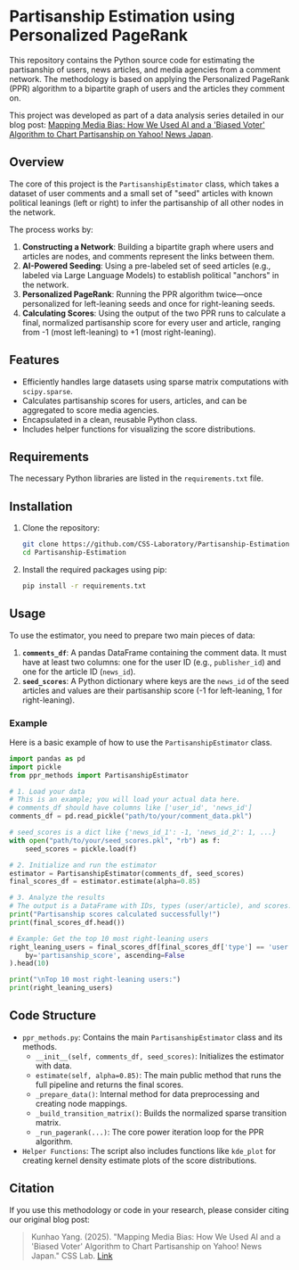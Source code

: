 # Partisanship Estimation using Personalized PageRank

This repository contains the Python source code for estimating the partisanship of users, news articles, and media agencies from a comment network. The methodology is based on applying the Personalized PageRank (PPR) algorithm to a bipartite graph of users and the articles they comment on.

This project was developed as part of a data analysis series detailed in our blog post: [Mapping Media Bias: How We Used AI and a 'Biased Voter' Algorithm to Chart Partisanship on Yahoo\! News Japan](https://www.google.com/search?q=https://www.patreon.com/posts/partisanship-how-133450983).

## Overview

The core of this project is the `PartisanshipEstimator` class, which takes a dataset of user comments and a small set of "seed" articles with known political leanings (left or right) to infer the partisanship of all other nodes in the network.

The process works by:

1.  **Constructing a Network**: Building a bipartite graph where users and articles are nodes, and comments represent the links between them.
2.  **AI-Powered Seeding**: Using a pre-labeled set of seed articles (e.g., labeled via Large Language Models) to establish political "anchors" in the network.
3.  **Personalized PageRank**: Running the PPR algorithm twice—once personalized for left-leaning seeds and once for right-leaning seeds.
4.  **Calculating Scores**: Using the output of the two PPR runs to calculate a final, normalized partisanship score for every user and article, ranging from -1 (most left-leaning) to +1 (most right-leaning).

## Features

  - Efficiently handles large datasets using sparse matrix computations with `scipy.sparse`.
  - Calculates partisanship scores for users, articles, and can be aggregated to score media agencies.
  - Encapsulated in a clean, reusable Python class.
  - Includes helper functions for visualizing the score distributions.

## Requirements

The necessary Python libraries are listed in the `requirements.txt` file.

## Installation

1.  Clone the repository:

    ```bash
    git clone https://github.com/CSS-Laboratory/Partisanship-Estimation.git
    cd Partisanship-Estimation
    ```

2.  Install the required packages using pip:

    ```bash
    pip install -r requirements.txt
    ```

## Usage

To use the estimator, you need to prepare two main pieces of data:

1.  **`comments_df`**: A pandas DataFrame containing the comment data. It must have at least two columns: one for the user ID (e.g., `publisher_id`) and one for the article ID (`news_id`).
2.  **`seed_scores`**: A Python dictionary where keys are the `news_id` of the seed articles and values are their partisanship score (-1 for left-leaning, 1 for right-leaning).

### Example

Here is a basic example of how to use the `PartisanshipEstimator` class.

```python
import pandas as pd
import pickle
from ppr_methods import PartisanshipEstimator

# 1. Load your data
# This is an example; you will load your actual data here.
# comments_df should have columns like ['user_id', 'news_id']
comments_df = pd.read_pickle("path/to/your/comment_data.pkl")

# seed_scores is a dict like {'news_id_1': -1, 'news_id_2': 1, ...}
with open("path/to/your/seed_scores.pkl", "rb") as f:
    seed_scores = pickle.load(f)

# 2. Initialize and run the estimator
estimator = PartisanshipEstimator(comments_df, seed_scores)
final_scores_df = estimator.estimate(alpha=0.85)

# 3. Analyze the results
# The output is a DataFrame with IDs, types (user/article), and scores.
print("Partisanship scores calculated successfully!")
print(final_scores_df.head())

# Example: Get the top 10 most right-leaning users
right_leaning_users = final_scores_df[final_scores_df['type'] == 'user'].sort_values(
    by='partisanship_score', ascending=False
).head(10)

print("\nTop 10 most right-leaning users:")
print(right_leaning_users)
```

## Code Structure

  - `ppr_methods.py`: Contains the main `PartisanshipEstimator` class and its methods.
      - `__init__(self, comments_df, seed_scores)`: Initializes the estimator with data.
      - `estimate(self, alpha=0.85)`: The main public method that runs the full pipeline and returns the final scores.
      - `_prepare_data()`: Internal method for data preprocessing and creating node mappings.
      - `_build_transition_matrix()`: Builds the normalized sparse transition matrix.
      - `_run_pagerank(...)`: The core power iteration loop for the PPR algorithm.
  - `Helper Functions`: The script also includes functions like `kde_plot` for creating kernel density estimate plots of the score distributions.

## Citation

If you use this methodology or code in your research, please consider citing our original blog post:

> Kunhao Yang. (2025). "Mapping Media Bias: How We Used AI and a 'Biased Voter' Algorithm to Chart Partisanship on Yahoo\! News Japan." CSS Lab. [Link](https://www.google.com/search?q=https://www.patreon.com/posts/partisanship-how-133450983)
